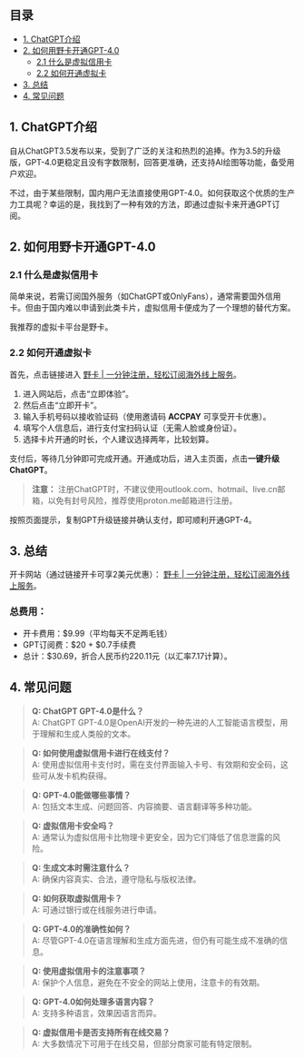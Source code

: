## 目录
- [1. ChatGPT介绍](#1-chatgpt介绍)
- [2. 如何用野卡开通GPT-4.0](#2-如何用野卡开通gpt-40)
  - [2.1 什么是虚拟信用卡](#21-什么是虚拟信用卡)
  - [2.2 如何开通虚拟卡](#22-如何开通虚拟卡)
- [3. 总结](#3-总结)
- [4. 常见问题](#4-常见问题)

## 1. ChatGPT介绍

自从ChatGPT3.5发布以来，受到了广泛的关注和热烈的追捧。作为3.5的升级版，GPT-4.0更稳定且没有字数限制，回答更准确，还支持AI绘图等功能，备受用户欢迎。

不过，由于某些限制，国内用户无法直接使用GPT-4.0。如何获取这个优质的生产力工具呢？幸运的是，我找到了一种有效的方法，即通过虚拟卡来开通GPT订阅。

## 2. 如何用野卡开通GPT-4.0

### 2.1 什么是虚拟信用卡

简单来说，若需订阅国外服务（如ChatGPT或OnlyFans），通常需要国外信用卡。但由于国内难以申请到此类卡片，虚拟信用卡便成为了一个理想的替代方案。

我推荐的虚拟卡平台是野卡。

### 2.2 如何开通虚拟卡

首先，点击链接进入 [野卡 | 一分钟注册，轻松订阅海外线上服务](https://bit.ly/bewildcard)。

1. 进入网站后，点击“立即体验”。
2. 然后点击“立即开卡”。
3. 输入手机号码以接收验证码（使用邀请码 **ACCPAY** 可享受开卡优惠）。
4. 填写个人信息后，进行支付宝扫码认证（无需人脸或身份证）。
5. 选择卡片开通的时长，个人建议选择两年，比较划算。

支付后，等待几分钟即可完成开通。开通成功后，进入主页面，点击**一键升级ChatGPT**。

> **注意：** 注册ChatGPT时，不建议使用outlook.com、hotmail、live.cn邮箱，以免有封号风险，推荐使用proton.me邮箱进行注册。

按照页面提示，复制GPT升级链接并确认支付，即可顺利开通GPT-4。

## 3. 总结

开卡网站（通过链接开卡可享2美元优惠）： [野卡 | 一分钟注册，轻松订阅海外线上服务](https://bit.ly/bewildcard)。

### 总费用：
- 开卡费用：$9.99（平均每天不足两毛钱）
- GPT订阅费：$20 + $0.7手续费
- 总计：$30.69，折合人民币约220.11元（以汇率7.17计算）。

## 4. 常见问题

> **Q: ChatGPT GPT-4.0是什么？**  
A: ChatGPT GPT-4.0是OpenAI开发的一种先进的人工智能语言模型，用于理解和生成人类般的文本。

> **Q: 如何使用虚拟信用卡进行在线支付？**  
A: 使用虚拟信用卡支付时，需在支付界面输入卡号、有效期和安全码，这些可从发卡机构获得。

> **Q: GPT-4.0能做哪些事情？**  
A: 包括文本生成、问题回答、内容摘要、语言翻译等多种功能。

> **Q: 虚拟信用卡安全吗？**  
A: 通常认为虚拟信用卡比物理卡更安全，因为它们降低了信息泄露的风险。

> **Q: 生成文本时需注意什么？**  
A: 确保内容真实、合法，遵守隐私与版权法律。

> **Q: 如何获取虚拟信用卡？**  
A: 可通过银行或在线服务进行申请。

> **Q: GPT-4.0的准确性如何？**  
A: 尽管GPT-4.0在语言理解和生成方面先进，但仍有可能生成不准确的信息。

> **Q: 使用虚拟信用卡的注意事项？**  
A: 保护个人信息，避免在不安全的网站上使用，注意卡的有效期。

> **Q: GPT-4.0如何处理多语言内容？**  
A: 支持多种语言，效果因语言而异。

> **Q: 虚拟信用卡是否支持所有在线交易？**  
A: 大多数情况下可用于在线交易，但部分商家可能有特定限制。
